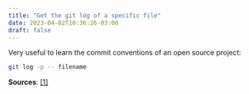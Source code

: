 ```yaml
---
title: "Get the git log of a specific file"
date: 2023-04-02T10:36:26-03:00
draft: false
---
```


Very useful to learn the commit conventions of an open source project:

```bash
git log -p -- filename
```

**Sources**:
[\[1\]](https://stackoverflow.com/questions/278192/view-the-change-history-of-a-file-using-git-versioning)
